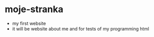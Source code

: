 # moje-stranka
- my first website
- it will be website about me and for tests of my programming html
